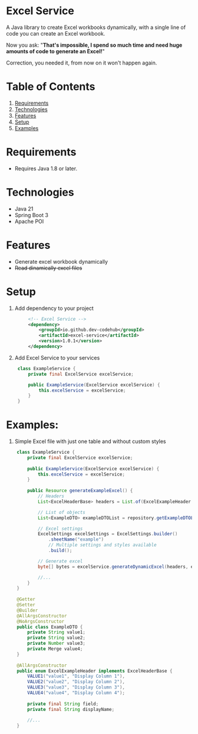 # Excel Service

A Java library to create Excel workbooks dynamically, with a single line of code you can create an Excel workbook.

Now you ask: "**That's impossible, I spend so much time and need huge amounts of code to generate an Excel!**"

Correction, you needed it, from now on it won't happen again.

# Table of Contents
1. [Requirements](#requirements)
1. [Technologies](#technologies)
1. [Features](#features)
1. [Setup](#setup)
1. [Examples](#examples)

# Requirements
- Requires Java 1.8 or later.

# Technologies
- Java 21
- Spring Boot 3
- Apache POI

# Features
- Generate excel workbook dynamically
- ~~Read dinamically excel files~~

# Setup
1. Add dependency to your project
   ```xml
        <!-- Excel Service -->
        <dependency>
            <groupId>io.github.dev-codehub</groupId>
            <artifactId>excel-service</artifactId>
            <version>1.0.1</version>
        </dependency>
   ```
2. Add Excel Service to your services
   ```java
    class ExampleService {
        private final ExcelService excelService;
   
        public ExampleService(ExcelService excelService) {
            this.excelService = excelService;
        }
    }
   ```

# Examples:
1. Simple Excel file with just one table and without custom styles
```java
    class ExampleService {
        private final ExcelService excelService;
   
        public ExampleService(ExcelService excelService) {
            this.excelService = excelService;
        }
   
        public Resource generateExampleExcel() {
            // Headers
            List<ExcelHeaderBase> headers = List.of(ExcelExampleHeader.values());

            // List of objects
            List<ExampleDTO> exampleDTOList = repository.getExampleDTOList();

            // Excel settings
            ExcelSettings excelSettings = ExcelSettings.builder()
                .sheetName("example")
                // Multiple settings and styles available
                .build();

            // Generate excel
            byte[] bytes = excelService.generateDynamicExcel(headers, exampleDTOList, ExampleDTO.class, excelSettings);

            //...
        }
    }
    
    @Getter
    @Setter
    @Builder
    @AllArgsConstructor
    @NoArgsConstructor
    public class ExampleDTO {
        private String value1;
        private String value2;
        private Number value3;
        private Merge value4;
    }
   
    @AllArgsConstructor
    public enum ExcelExampleHeader implements ExcelHeaderBase {
        VALUE1("value1", "Display Column 1"),
        VALUE2("value2", "Display Column 2"),
        VALUE3("value3", "Display Column 3"),
        VALUE4("value4", "Display Column 4");
    
        private final String field;
        private final String displayName;
        
        //...
    }
   ```

